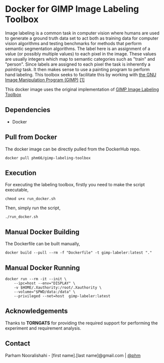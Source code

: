 Docker for GIMP Image Labeling Toolbox
===========================

Image labeling is a common task in computer vision where humans are used to generate a ground truth data set to act both as training data for computer vision algorithms and testing benchmarks for methods that perform semantic segmentation algorithms. The label here is an assignment of a value (or possibly multiple values) to each pixel in the image. These values are usually integers which map to semantic categories such as "train" and "person". Since labels are assigned to each pixel the task is inherently a *painting* task. It then makes sense to use a painting program to perform hand labeling. This toolbox seeks to facilitate this by working with [the GNU Image Manipulation Program (GIMP)](http://www.gimp.org/) [[1]](https://github.com/vietjtnguyen/gimp-image-labeling-toolbox)

This docker image uses the original implementation of [GIMP Image Labeling Toolbox](https://github.com/vietjtnguyen/gimp-image-labeling-toolbox)

## Dependencies

* Docker

## Pull from Docker

The docker image can be directly pulled from the DockerHub repo.

```
docker pull phm66/gimp-labeling-toolbox
```

## Execution

For executing the labeling toolbox, firstly you need to make the script executable,

```
chmod u+x run_docker.sh
```

Then, simply run the script,

```
./run_docker.sh
```
## Manual Docker Building
The Dockerfile can be built manually,
```
docker build --pull --rm -f "Dockerfile" -t gimp-labeler:latest "."
```
## Manual Docker Running
```
docker run --rm -it --init \
    --ipc=host --env="DISPLAY" \
    -v $HOME/.Xauthority:/root/.Xauthority \
    --volume="$PWD/data:/data" \
    --privileged --net=host  gimp-labeler:latest
```

## Acknowledgements
Thanks to **TORNGATS** for providing the required support for performing the experiment and requirement analysis.

## Contact
Parham Nooralishahi - [first name].[last name]@gmail.com | [@phm](https://www.linkedin.com/in/parham-nooralishahi/) <br/>
